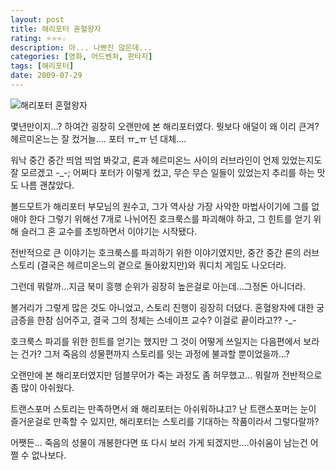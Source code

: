 ```yaml
---
layout: post
title: 해리포터 혼혈왕자
rating: ⭐️⭐️⭐️☆
description: 아... 나쁘진 않은데...
categories: [영화, 어드벤쳐, 판타지]
tags: [해리포터]
date: 2009-07-29
---
```


![해리포터 혼혈왕자](../../review/img/2009/harryporter_half_blood_prince.jpg)

몇년만이지...? 하여간 굉장히 오랜만에 본 해리포터였다.
뭣보다 애덜이 왜 이리 큰겨? 헤르미온느는 잘 컸거늘.... 포터 ㅠ_ㅠ 넌 대체.... 

워낙 중간 중간 띄엄 띄엄 봐갖고, 론과 헤르미온느 사이의 러브라인이 언제 있었는지도 잘 모르겠고 -_-;
어쩌다 포터가 이렇게 컸고, 무슨 무슨 일들이 있었는지 추리를 하는 맛도 나름 괜찮았다.

볼드모트가 해리포터 부모님의 원수고, 그가 역사상 가장 사악한 마법사이기에 그를 없애야 한다
그렇기 위해선  7개로 나뉘어진 호크룩스를 파괴해야 하고, 그 힌트를 얻기 위해 슬러그 혼 교수를 초빙하면서 이야기는 시작됐다.

전반적으로 큰 이야기는 호크룩스를 파괴하기 위한 이야기였지만, 중간 중간 론의 러브스토리 (결국은 헤르미온느의 곁으로 돌아왔지만)와 쿼디치 게임도 나오더라.

그런데 뭐랄까...지금 북미 흥행 순위가 굉장히 높은걸로 아는데...그정돈 아니더라.

볼거리가 그렇게 많은 것도 아니었고, 스토리 진행이 굉장히 더뎠다. 혼혈왕자에 대한 궁금증을 한참 심어주고, 결국 그의 정체는 스네이프 교수? 이걸로 끝이라고?? -_- 

호크룩스 파괴를 위한 힌트를 얻기는 했지만 그 것이 어떻게 쓰일지는 다음편에서 보라는 건가? 그저 죽음의 성물편까지 스토리를 잇는 과정에 불과할 뿐이었을까...?

오랜만에 본 해리포터였지만  덤블무어가 죽는 과정도 좀 허무했고... 뭐랄까 전반적으로 좀 많이 아쉬웠다.

트랜스포머 스토리는 만족하면서 왜 해리포터는 아쉬워하냐고? 난 트랜스포머는 눈이 즐거운걸로 만족할 수 있지만, 해리포터는 스토리를 기대하는 작품이라서 그렇다랄까?

어쨋든... 죽음의 성물이 개봉한다면 또 다시 보러 가게 되겠지만....아쉬움이 남는건 어쩔 수 없나보다.